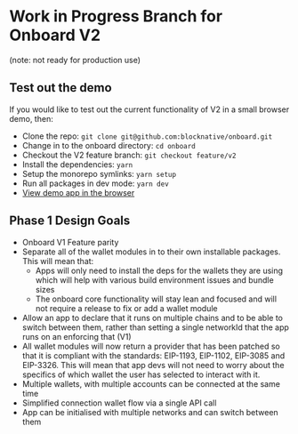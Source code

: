 # Work in Progress Branch for Onboard V2

(note: not ready for production use)

## Test out the demo

If you would like to test out the current functionality of V2 in a small browser demo, then:

- Clone the repo: `git clone git@github.com:blocknative/onboard.git`
- Change in to the onboard directory: `cd onboard`
- Checkout the V2 feature branch: `git checkout feature/v2`
- Install the dependencies: `yarn`
- Setup the monorepo symlinks: `yarn setup`
- Run all packages in dev mode: `yarn dev`
- [View demo app in the browser](http://localhost:8080)

## Phase 1 Design Goals

- Onboard V1 Feature parity
- Separate all of the wallet modules in to their own installable packages. This will mean that:
  - Apps will only need to install the deps for the wallets they are using which will help with various build environment issues and bundle sizes
  - The onboard core functionality will stay lean and focused and will not require a release to fix or add a wallet module
- Allow an app to declare that it runs on multiple chains and to be able to switch between them, rather than setting a single networkId that the app runs on an enforcing that (V1)
- All wallet modules will now return a provider that has been patched so that it is compliant with the standards: EIP-1193, EIP-1102, EIP-3085 and EIP-3326. This will mean that app devs will not need to worry about the specifics of which wallet the user has selected to interact with it.
- Multiple wallets, with multiple accounts can be connected at the same time
- Simplified connection wallet flow via a single API call
- App can be initialised with multiple networks and can switch between them
